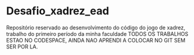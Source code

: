 # Desafio_xadrez_ead
Repositório  reservado ao desenvolvimento do código do jogo de xadrez, trabalho do primeiro período da minha faculdade 
TODOS OS TRABALHOS ESTAO NO CODESPACE, AINDA NAO APRENDI A COLOCAR NO GIT SEM SER POR LA.
